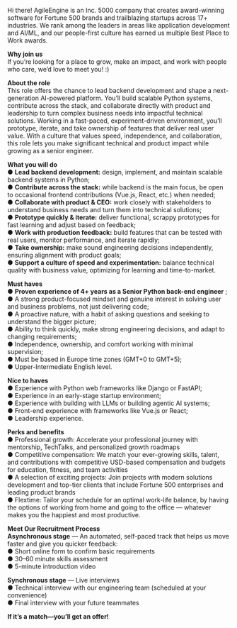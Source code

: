 Hi there! AgileEngine is an Inc. 5000 company that creates award-winning
software for Fortune 500 brands and trailblazing startups across 17+
industries. We rank among the leaders in areas like application development
and AI/ML, and our people-first culture has earned us multiple Best Place to
Work awards.

**Why join us**  
If you’re looking for a place to grow, make an impact, and work with people
who care, we’d love to meet you! :)

**About the role**  
This role offers the chance to lead backend development and shape a next-
generation AI-powered platform. You’ll build scalable Python systems,
contribute across the stack, and collaborate directly with product and
leadership to turn complex business needs into impactful technical solutions.
Working in a fast-paced, experiment-driven environment, you’ll prototype,
iterate, and take ownership of features that deliver real user value. With a
culture that values speed, independence, and collaboration, this role lets you
make significant technical and product impact while growing as a senior
engineer.

**What you will do**  
● **Lead backend development:** design, implement, and maintain scalable
backend systems in Python;  
● **Contribute across the stack:** while backend is the main focus, be open to
occasional frontend contributions (Vue.js, React, etc.) when needed;  
● **Collaborate with product & CEO:** work closely with stakeholders to
understand business needs and turn them into technical solutions;  
● **Prototype quickly & iterate:** deliver functional, scrappy prototypes for
fast learning and adjust based on feedback;  
● **Work with production feedback:** build features that can be tested with
real users, monitor performance, and iterate rapidly;  
● **Take ownership:** make sound engineering decisions independently, ensuring
alignment with product goals;  
● **Support a culture of speed and experimentation:** balance technical
quality with business value, optimizing for learning and time-to-market.

**Must haves**  
● **Proven experience of 4+ years as a Senior Python back-end engineer** ;  
● A strong product-focused mindset and genuine interest in solving user and
business problems, not just delivering code;  
● A proactive nature, with a habit of asking questions and seeking to
understand the bigger picture;  
● Ability to think quickly, make strong engineering decisions, and adapt to
changing requirements;  
● Independence, ownership, and comfort working with minimal supervision;  
● Must be based in Europe time zones (GMT+0 to GMT+5);  
● Upper-Intermediate English level.

**Nice to haves**  
● Experience with Python web frameworks like Django or FastAPI;  
● Experience in an early-stage startup environment;  
● Experience with building with LLMs or building agentic AI systems;  
● Front-end experience with frameworks like Vue.js or React;  
● Leadership experience.

  
  
**Perks and benefits**  
● Professional growth: Accelerate your professional journey with mentorship,
TechTalks, and personalized growth roadmaps  
● Competitive compensation: We match your ever-growing skills, talent, and
contributions with competitive USD-based compensation and budgets for
education, fitness, and team activities  
● A selection of exciting projects: Join projects with modern solutions
development and top-tier clients that include Fortune 500 enterprises and
leading product brands  
● Flextime: Tailor your schedule for an optimal work-life balance, by having
the options of working from home and going to the office — whatever makes you
the happiest and most productive.

  
  
**Meet Our Recruitment Process**  
**Asynchronous stage** — An automated, self-paced track that helps us move
faster and give you quicker feedback:  
● Short online form to confirm basic requirements  
● 30–60 minute skills assessment  
● 5-minute introduction video

**Synchronous stage** — Live interviews  
● Technical interview with our engineering team (scheduled at your
convenience)  
● Final interview with your future teammates

**If it’s a match—you’ll get an offer!**
